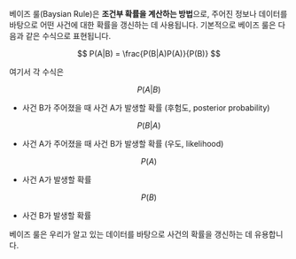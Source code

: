 
베이즈 룰(Baysian Rule)은 **조건부 확률을 계산하는 방법**으로, 주어진 정보나 데이터를 바탕으로 어떤 사건에 대한 확률을 갱신하는 데 사용됩니다. 기본적으로 베이즈 룰은 다음과 같은 수식으로 표현됩니다.

$$
P(A|B) = \frac{P(B|A)P(A)}{P(B)}
$$

여기서 각 수식은

$$
P(A|B)
$$

- 사건 B가 주어졌을 때 사건 A가 발생할 확률 (후험도, posterior probability)

$$
P(B|A)
$$
- 사건 A가 주어졌을 때 사건 B가 발생할 확률 (우도, likelihood)

$$
P(A)
$$
- 사건 A가 발생할 확률

$$
P(B)
$$
- 사건 B가 발생할 확률

베이즈 룰은 우리가 알고 있는 데이터를 바탕으로 사건의 확률을 갱신하는 데 유용합니다.

